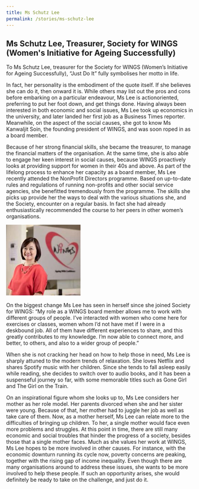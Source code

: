 ```yaml
---
title: Ms Schutz Lee
permalink: /stories/ms-schutz-lee
---
```


## Ms Schutz Lee, Treasurer, Society for WINGS (Women's Initiative for Ageing Successfully)

To Ms Schutz Lee, treasurer for the Society for WINGS (Women’s Initiative for Ageing Successfully), “Just Do It” fully symbolises her motto in life.

In fact, her personality is the embodiment of the quote itself. If she believes she can do it, then onward it is. While others may list out the pros and cons before embarking on a particular endeavour, Ms Lee is actionoriented, preferring to put her foot down, and get things done. Having always been interested in both economic and social issues, Ms Lee took up economics in the university, and later landed her first job as a Business Times reporter. Meanwhile, on the aspect of the social causes, she got to know Ms Kanwaljit Soin, the founding president of WINGS, and was soon roped in as a board member.

Because of her strong financial skills, she became the treasurer, to manage the financial matters of the organisation. At the same time, she is also able to engage her keen interest in social causes, because WINGS proactively looks at providing support for women in their 40s and above. As part of the lifelong process to enhance her capacity as a board member, Ms Lee recently attended the NonProfit Directors programme. Based on up-to-date rules and regulations of running non-profits and other social service agencies, she benefitted tremendously from the programme. The skills she picks up provide her the ways to deal with the various situations she, and the Society, encounter on a regular basis. In fact she had already enthusiastically recommended the course to her peers in other women’s organisations.

<img alt="Ms Schutz Lee" src="/images/stories/pages/ms-schutz-lee.jpg" style="width: 200px; height: 191px;" />

On the biggest change Ms Lee has seen in herself since she joined Society for WINGS: “My role as a WINGS board member allows me to work with different groups of people. I’ve interacted with women who come here for exercises or classes, women whom I’d not have met if I were in a deskbound job. All of them have different experiences to share, and this greatly contributes to my knowledge. I’m now able to connect more, and better, to others, and also to a wider group of people.”

When she is not cracking her head on how to help those in need, Ms Lee is sharply attuned to the modern trends of relaxation. She loves Netflix and shares Spotify music with her children. Since she tends to fall asleep easily while reading, she decides to switch over to audio books, and it has been a suspenseful journey so far, with some memorable titles such as Gone Girl and The Girl on the Train.

On an inspirational figure whom she looks up to, Ms Lee considers her mother as her role model. Her parents divorced when she and her sister were young. Because of that, her mother had to juggle her job as well as take care of them. Now, as a mother herself, Ms Lee can relate more to the difficulties of bringing up children. To her, a single mother would face even more problems and struggles. At this point in time, there are still many economic and social troubles that hinder the progress of a society,
besides those that a single mother faces. Much as she values her work at WINGS, Ms Lee hopes to be more involved in other causes. For instance, with the economic downturn running its cycle now, poverty concerns are peaking, together with the rising gap of income inequality. Even though there are many organisations around to address these issues, she wants to be more involved to help these people. If such an opportunity arises, she would definitely be ready to take on the challenge, and just do it.
